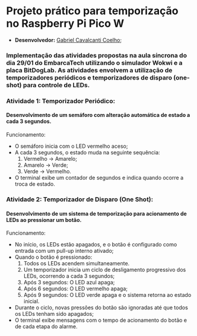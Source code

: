 # Projeto prático para temporização no Raspberry Pi Pico W
  - **Desenvolvedor:** <ins>Gabriel Cavalcanti Coelho</ins>;

###  Implementação das atividades propostas na aula síncrona do dia 29/01 do EmbarcaTech utilizando o simulador Wokwi e a placa BitDogLab. As atividades envolvem a utilização de temporizadores periódicos e temporizadores de disparo (one-shot) para controle de LEDs.

### Atividade 1: Temporizador Periódico:
#### Desenvolvimento de um semáforo com alteração automática de estado a cada 3 segundos.
Funcionamento:
  - O semáforo inicia com o LED vermelho aceso;
  - A cada 3 segundos, o estado muda na seguinte sequência:
      1. Vermelho → Amarelo;
      2. Amarelo → Verde;
      3. Verde → Vermelho.
  - O terminal exibe um contador de segundos e indica quando ocorre a troca de estado.


### Atividade 2: Temporizador de Disparo (One Shot):
#### Desenvolvimento de um sistema de temporização para acionamento de LEDs ao pressionar um botão.
Funcionamento:
  - No início, os LEDs estão apagados, e o botão é configurado como entrada com um pull-up interno ativado;
  - Quando o botão é pressionado:
      1. Todos os LEDs acendem simultaneamente.
      2. Um temporizador inicia um ciclo de desligamento progressivo dos LEDs, ocorrendo a cada 3 segundos;
      3. Após 3 segundos: O LED azul apaga;
      4. Após 6 segundos: O LED vermelho apaga;
      5. Após 9 segundos: O LED verde apaga e o sistema retorna ao estado inicial.
  - Durante o ciclo, novas pressões do botão são ignoradas até que todos os LEDs tenham sido apagados;
  - O terminal exibe mensagens com o tempo de acionamento do botão e de cada etapa do alarme.
